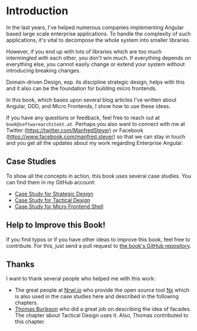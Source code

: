 # Introduction

In the last years, I've helped numerous companies implementing Angular based large scale enterprise applications. To handle the complexity of such applications, it's vital to decompose the whole system into smaller libraries. 

However, if you end up with lots of libraries which are too much intermingled with each other, you don't win much. If everything depends on everything else, you cannot easily change or extend your system without introducing breaking changes.

Domain-driven Design, esp. its discipline strategic design, helps with this and it also can be the foundation for building micro frontends.

In this book, which bases upon several blog articles I've written about Angular, DDD, and Micro Frontends, I show how to use these ideas. 

If you have any questions or feedback, feel free to reach out at ``book@softwarearchitekt.at``. Perhaps you also want to connect with me at Twitter (https://twitter.com/ManfredSteyer) or Facebook (https://www.facebook.com/manfred.steyer) so that we can stay in touch and you get all the updates about my work regarding Enterprise Angular.

## Case Studies

To show all the concepts in action, this book uses several case studies. You can find them in my GitHub account:

- [Case Study for Strategic Design](https://github.com/manfredsteyer/strategic-design)
- [Case Study for Tactical Design](https://github.com/manfredsteyer/angular-ddd)
- [Case Study for Micro Frontend Shell](https://github.com/manfredsteyer/angular-microfrontend)

## Help to Improve this Book!

If you find typos or if you have other ideas to improve this book, feel free to contribute. For this, just send a pull request to [the book's GitHub repository](https://github.com/manfredsteyer/ddd-bk).

## Thanks

I want to thank several people who helped me with this work:

- The great people at [Nrwl.io](https://nrwl.io/) who provide the open source tool [Nx](https://nx.dev/angular) which is also used in the case studies here and described in the following chapters.
- [Thomas Burleson](https://twitter.com/thomasburleson?lang=de) who did a great job on describing the idea of facades. The chapter about Tactical Design uses it. Also, Thomas contributed to this chapter.